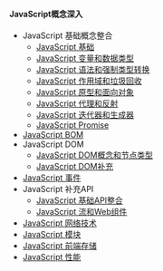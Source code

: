 #### JavaScript概念深入

+ JavaScript 基础概念整合
  + [JavaScript 基础](./Notes/JavaScript%20基础.md)
  + [JavaScript 变量和数据类型](./Notes/JavaScript%20变量和数据类型.md)
  + [JavaScript 语法和强制类型转换](./Notes/JavaScript%20语法和强制类型转换.md)
  + [JavaScript 作用域和垃圾回收](./Notes/JavaScript%20作用域和垃圾回收.md)
  + [JavaScript 原型和面向对象](./Notes/JavaScript%20原型和面向对象.md)
  + [JavaScript 代理和反射](./Notes/JavaScript%20代理和反射.md)
  + [JavaScript 迭代器和生成器](./Notes/JavaScript%20迭代器和生成器.md)
  + [JavaScript Promise](./Notes/JavaScript%20Promise.md)
+ [JavaScript BOM](./Notes/JavaScript%20BOM.md)
+ JavaScript DOM
  + [JavaScript DOM概念和节点类型](./Notes/JavaScript%20DOM概念和基本类型.md)
  + [JavaScript DOM补充](./Notes/JavaScript%20DOM补充.md)
+ [JavaScript 事件](./Notes/JavaScript%20事件.md)
+ JavaScript 补充API
  + [JavaScript 基础API整合](./Notes/JavaScript%20基础API整合.md)
  + [JavaScript 流和Web组件](./Notes/JavaScript%20流和Web组件.md)
+ [JavaScript 网络技术]()
+ [JavaScript 模块]()
+ [JavaScript 前端存储]()
+ [JavaScript 性能]()
